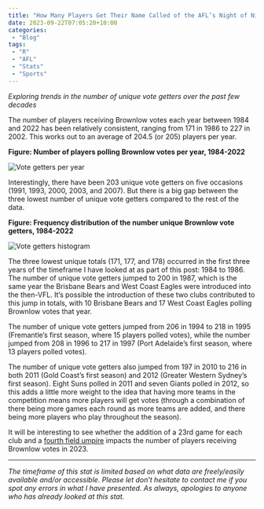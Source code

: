 ```yaml
---
title: "How Many Players Get Their Name Called of the AFL’s Night of Nights?"
date: 2023-09-22T07:05:20+10:00
categories:
 - "Blog"
tags:
 - "R"
 - "AFL" 
 - "Stats"
 - "Sports"
---
```


*Exploring trends in the number of unique vote getters over the past few decades*

<!--more-->

The number of players receiving Brownlow votes each year between 1984 and 2022 has been relatively consistent, ranging from 171 in 1986 to 227 in 2002. This works out to an average of 204.5 (or 205) players per year. 

**Figure: Number of players polling Brownlow votes per year, 1984-2022**

![Vote getters per year](/files/content/posts/unique-votegetters/votegetters-by-year.png)

Interestingly, there have been 203 unique vote getters on five occasions (1991, 1993, 2000, 2003, and 2007). But there is a big gap between the three lowest number of unique vote getters compared to the rest of the data.

**Figure: Frequency distribution of the number unique Brownlow vote getters, 1984-2022**

![Vote getters histogram](/files/content/posts/unique-votegetters/votegetters-histogram.png)

The three lowest unique totals (171, 177, and 178) occurred in the first three years of the timeframe I have looked at as part of this post: 1984 to 1986. The number of unique vote getters jumped to 200 in 1987, which is the same year the Brisbane Bears and West Coast Eagles were introduced into the then-VFL. It’s possible the introduction of these two clubs contributed to this jump in totals, with 10 Brisbane Bears and 17 West Coast Eagles polling Brownlow votes that year. 

The number of unique vote getters jumped from 206 in 1994 to 218 in 1995 (Fremantle’s first season, where 15 players polled votes), while the number jumped from 208 in 1996 to 217 in 1997 (Port Adelaide’s first season, where 13 players polled votes).

The number of unique vote getters also jumped from 197 in 2010 to 216 in both 2011 (Gold Coast’s first season) and 2012 (Greater Western Sydney’s first season). Eight Suns polled in 2011 and seven Giants polled in 2012, so this adds a little more weight to the idea that having more teams in the competition means more players will get votes (through a combination of there being more games each round as more teams are added, and there being more players who play throughout the season).

It will be interesting to see whether the addition of a 23rd game for each club and a [fourth field umpire](https://www.afl.com.au/news/878267/afl-confirms-four-field-umpires-for-2023-season) impacts the number of players receiving Brownlow votes in 2023.

--- 

*The timeframe of this stat is limited based on what data are freely/easily available and/or accessible. Please let don’t hesitate to contact me if you spot any errors in what I have presented. As always, apologies to anyone who has already looked at this stat.*
